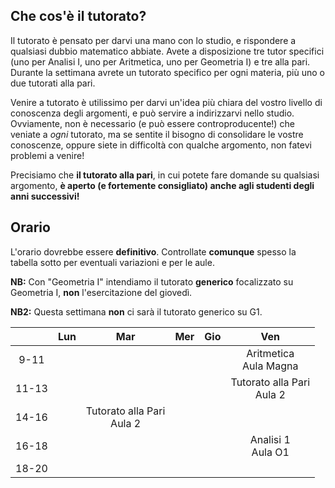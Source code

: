 
## Che cos'è il tutorato?

Il tutorato è pensato per darvi una mano con lo studio, e rispondere a qualsiasi dubbio matematico abbiate. Avete a disposizione tre tutor specifici (uno per Analisi I, uno per Aritmetica, uno per Geometria I) e tre alla pari. Durante la settimana avrete un tutorato specifico per ogni materia, più uno o due tutorati alla pari. 

Venire a tutorato è utilissimo per darvi un'idea più chiara del vostro livello di conoscenza degli argomenti, e può servire a indirizzarvi nello studio. Ovviamente, non è necessario (e può essere controproducente!) che veniate a _ogni_ tutorato, ma se sentite il bisogno di consolidare le vostre conoscenze, oppure siete in difficoltà con qualche argomento, non fatevi problemi a venire! 

Precisiamo che **il tutorato alla pari**, in cui potete fare domande su qualsiasi argomento, **è aperto (e fortemente consigliato) anche agli studenti degli anni successivi!**

## Orario

L'orario dovrebbe essere **definitivo**. Controllate **comunque** spesso la tabella sotto per eventuali variazioni e per le aule.

**NB:** Con "Geometria I" intendiamo il tutorato **generico** focalizzato su Geometria I, **non** l'esercitazione del giovedì.

**NB2:** Questa settimana **non** ci sarà il tutorato generico su G1. 

|  | Lun | Mar | Mer | Gio | Ven |
|:---:|:---:|:---:|:---:|:---:|:---:|
|9-11| 	 |   |   |  | Aritmetica <br> Aula Magna  |
|11-13|	 |   |   |  | Tutorato alla Pari <br> Aula 2  |
|14-16|	 | Tutorato alla Pari <br> Aula 2 |   |  |  |
|16-18|	 |   |   |  | Analisi 1 <br> Aula O1 | 
|18-20|  |   |   |  |  | 

</div>
